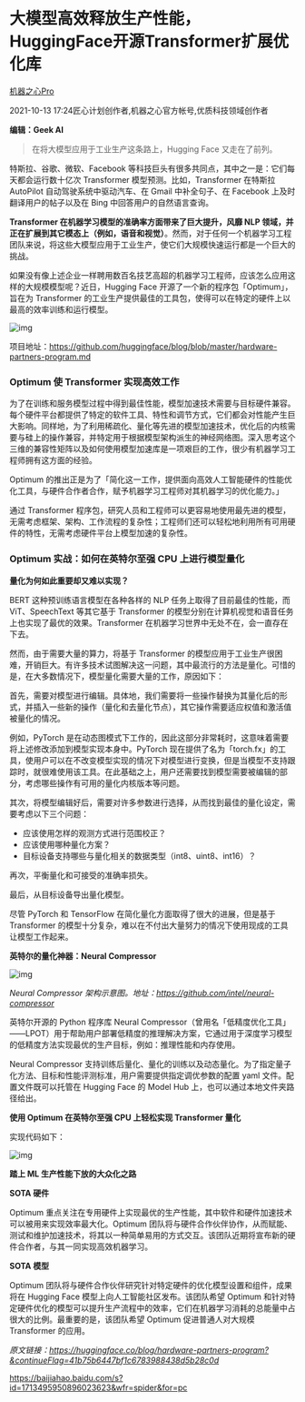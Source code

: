 # 大模型高效释放生产性能，HuggingFace开源Transformer扩展优化库

[机器之心Pro](https://author.baidu.com/home?from=bjh_article&app_id=1536769991067070)

2021-10-13 17:24匠心计划创作者,机器之心官方帐号,优质科技领域创作者

**编辑：Geek AI**

> 在将大模型应用于工业生产这条路上，Hugging Face 又走在了前列。

特斯拉、谷歌、微软、Facebook 等科技巨头有很多共同点，其中之一是：它们每天都会运行数十亿次 Transformer 模型预测。比如，Transformer 在特斯拉 AutoPilot 自动驾驶系统中驱动汽车、在 Gmail 中补全句子、在 Facebook 上及时翻译用户的帖子以及在 Bing 中回答用户的自然语言查询。

**Transformer 在机器学习模型的准确率方面带来了巨大提升，风靡 NLP 领域，并正在扩展到其它模态上（例如，语音和视觉）**。然而，对于任何一个机器学习工程团队来说，将这些大模型应用于工业生产，使它们大规模快速运行都是一个巨大的挑战。

如果没有像上述企业一样聘用数百名技艺高超的机器学习工程师，应该怎么应用这样的大规模模型呢？近日，Hugging Face 开源了一个新的程序包「Optimum」，旨在为 Transformer 的工业生产提供最佳的工具包，使得可以在特定的硬件上以最高的效率训练和运行模型。

![img](https://pics7.baidu.com/feed/21a4462309f79052482279d813d594c37acbd5c2.jpeg@f_auto?token=5aeb6b4acf18fb6283ecd06d88ccee64)



项目地址：https://github.com/huggingface/blog/blob/master/hardware-partners-program.md

### **Optimum 使 Transformer 实现高效工作**

为了在训练和服务模型过程中得到最佳性能，模型加速技术需要与目标硬件兼容。每个硬件平台都提供了特定的软件工具、特性和调节方式，它们都会对性能产生巨大影响。同样地，为了利用稀疏化、量化等先进的模型加速技术，优化后的内核需要与硅上的操作兼容，并特定用于根据模型架构派生的神经网络图。深入思考这个三维的兼容性矩阵以及如何使用模型加速库是一项艰巨的工作，很少有机器学习工程师拥有这方面的经验。

Optimum 的推出正是为了「简化这一工作，提供面向高效人工智能硬件的性能优化工具，与硬件合作者合作，赋予机器学习工程师对其机器学习的优化能力。」

通过 Transformer 程序包，研究人员和工程师可以更容易地使用最先进的模型，无需考虑框架、架构、工作流程的复杂性；工程师们还可以轻松地利用所有可用硬件的特性，无需考虑硬件平台上模型加速的复杂性。

### **Optimum 实战：如何在英特尔至强 CPU 上进行模型量化**

**量化为何如此重要却又难以实现？**

BERT 这种预训练语言模型在各种各样的 NLP 任务上取得了目前最佳的性能，而 ViT、SpeechText 等其它基于 Transformer 的模型分别在计算机视觉和语音任务上也实现了最优的效果。Transformer 在机器学习世界中无处不在，会一直存在下去。

然而，由于需要大量的算力，将基于 Transformer 的模型应用于工业生产很困难，开销巨大。有许多技术试图解决这一问题，其中最流行的方法是量化。可惜的是，在大多数情况下，模型量化需要大量的工作，原因如下：

首先，需要对模型进行编辑。具体地，我们需要将一些操作替换为其量化后的形式，并插入一些新的操作（量化和去量化节点），其它操作需要适应权值和激活值被量化的情况。

例如，PyTorch 是在动态图模式下工作的，因此这部分非常耗时，这意味着需要将上述修改添加到模型实现本身中。PyTorch 现在提供了名为「torch.fx」的工具，使用户可以在不改变模型实现的情况下对模型进行变换，但是当模型不支持跟踪时，就很难使用该工具。在此基础之上，用户还需要找到模型需要被编辑的部分，考虑哪些操作有可用的量化内核版本等问题。

其次，将模型编辑好后，需要对许多参数进行选择，从而找到最佳的量化设定，需要考虑以下三个问题：

- 应该使用怎样的观测方式进行范围校正？
- 应该使用哪种量化方案？
- 目标设备支持哪些与量化相关的数据类型（int8、uint8、int16）？

再次，平衡量化和可接受的准确率损失。

最后，从目标设备导出量化模型。

尽管 PyTorch 和 TensorFlow 在简化量化方面取得了很大的进展，但是基于 Transformer 的模型十分复杂，难以在不付出大量努力的情况下使用现成的工具让模型工作起来。

**英特尔的量化神器：Neural Compressor**



![img](https://pics0.baidu.com/feed/03087bf40ad162d91e6a83ce33f9eae58b13cd08.jpeg@f_auto?token=b593cd8735326e0069519e79108fffa0)



*Neural Compressor 架构示意图。地址：https://github.com/intel/neural-compressor*

英特尔开源的 Python 程序库 Neural Compressor（曾用名「低精度优化工具」——LPOT）用于帮助用户部署低精度的推理解决方案，它通过用于深度学习模型的低精度方法实现最优的生产目标，例如：推理性能和内存使用。

Neural Compressor 支持训练后量化、量化的训练以及动态量化。为了指定量子化方法、目标和性能评测标准，用户需要提供指定调优参数的配置 yaml 文件。配置文件既可以托管在 Hugging Face 的 Model Hub 上，也可以通过本地文件夹路径给出。

**使用 Optimum 在英特尔至强 CPU 上轻松实现 Transformer 量化**

实现代码如下：



![img](https://pics7.baidu.com/feed/14ce36d3d539b600ec291841c9767623c75cb714.jpeg@f_auto?token=c7bef0a7c6060ca4dbd7be98b641daea)



**踏上 ML 生产性能下放的大众化之路**

**SOTA 硬件**

Optimum 重点关注在专用硬件上实现最优的生产性能，其中软件和硬件加速技术可以被用来实现效率最大化。Optimum 团队将与硬件合作伙伴协作，从而赋能、测试和维护加速技术，将其以一种简单易用的方式交互。该团队近期将宣布新的硬件合作者，与其一同实现高效机器学习。

**SOTA 模型**

Optimum 团队将与硬件合作伙伴研究针对特定硬件的优化模型设置和组件，成果将在 Hugging Face 模型上向人工智能社区发布。该团队希望 Optimum 和针对特定硬件优化的模型可以提升生产流程中的效率，它们在机器学习消耗的总能量中占很大的比例。最重要的是，该团队希望 Optimum 促进普通人对大规模 Transformer 的应用。



*原文链接：https://huggingface.co/blog/hardware-partners-program?&continueFlag=41b75b6447bf1c6783988438d5b28c0d*



https://baijiahao.baidu.com/s?id=1713495950896023623&wfr=spider&for=pc